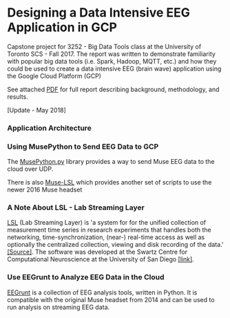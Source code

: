 # Designing a Data Intensive EEG Application in GCP

Capstone project for 3252 - Big Data Tools class at the University of Toronto SCS - Fall 2017. The report was written to demonstrate familiarity with popular big data tools (i.e. Spark, Hadoop, MQTT, etc.) and how they could be used to create a data intensive EEG (brain wave) application using the Google Cloud Platform (GCP)

See attached [PDF](https://github.com/mgd1984/Designing-a-Data-Intensive-EEG-Application-in-GCP/blob/master/3252%20Final%20Project%20Report%20%E2%80%93%20Designing%20a%20Data%20Intensive%20EEG%20Application.pdf) for full report describing background, methodology, and results. 

[Update - May 2018]

### Application Architecture 

### Using MusePython to Send EEG Data to GCP  
The [MusePython.py](https://github.com/mgd1984/Designing-a-Data-Intensive-EEG-Application-in-GCP/blob/master/MusePython.py) library provides a way to send Muse EEG data to the cloud over UDP.

There is also [Muse-LSL](https://github.com/alexandrebarachant/muse-lsl) which provides another set of scripts to use the newer 2016 Muse headset 

### A Note About LSL - Lab Streaming Layer 
[LSL](https://github.com/sccn/labstreaminglayer) (Lab Streaming Layer) is 'a system for for the unified collection of measurement time series in research experiments that handles both the networking, time-synchronization, (near-) real-time access as well as optionally the centralized collection, viewing and disk recording of the data.' [[Source]](https://github.com/sccn/labstreaminglayer). The software was developed at the Swartz Centre for Computational Neuroscience at the University of San Diego [[link]](https://sccn.ucsd.edu/people/). 


### Use EEGrunt to Analyze EEG Data in the Cloud  
[EEGrunt](https://github.com/curiositry/EEGrunt) is a collection of EEG analysis tools, written in Python. It is compatible with the original Muse headset from 2014 and can be used to run analysis on streaming EEG data. 

###


